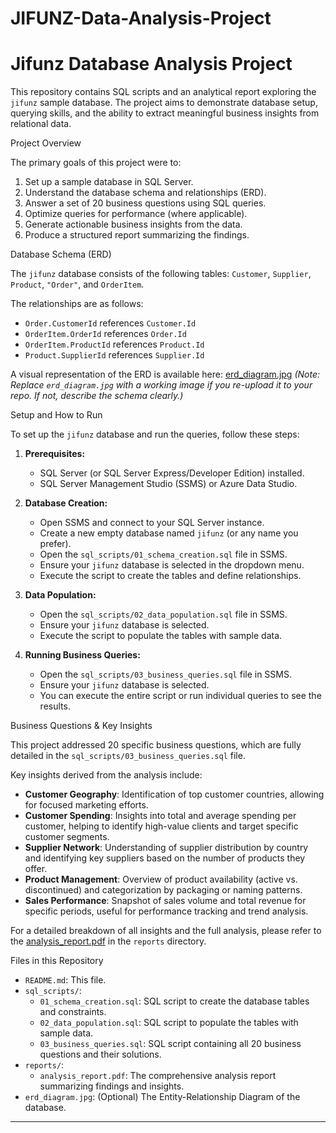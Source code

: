 # JIFUNZ-Data-Analysis-Project
# Jifunz Database Analysis Project

This repository contains SQL scripts and an analytical report exploring the `jifunz` sample database. The project aims to demonstrate database setup, querying skills, and the ability to extract meaningful business insights from relational data.

Project Overview

The primary goals of this project were to:
1.  Set up a sample database in SQL Server.
2.  Understand the database schema and relationships (ERD).
3.  Answer a set of 20 business questions using SQL queries.
4.  Optimize queries for performance (where applicable).
5.  Generate actionable business insights from the data.
6.  Produce a structured report summarizing the findings.

Database Schema (ERD)

The `jifunz` database consists of the following tables: `Customer`, `Supplier`, `Product`, `"Order"`, and `OrderItem`.

The relationships are as follows:
* `Order.CustomerId` references `Customer.Id`
* `OrderItem.OrderId` references `Order.Id`
* `OrderItem.ProductId` references `Product.Id`
* `Product.SupplierId` references `Supplier.Id`

A visual representation of the ERD is available here: [erd_diagram.jpg](erd_diagram.jpg)
*(Note: Replace `erd_diagram.jpg` with a working image if you re-upload it to your repo. If not, describe the schema clearly.)*

Setup and How to Run

To set up the `jifunz` database and run the queries, follow these steps:

1.  **Prerequisites:**
    * SQL Server (or SQL Server Express/Developer Edition) installed.
    * SQL Server Management Studio (SSMS) or Azure Data Studio.

2.  **Database Creation:**
    * Open SSMS and connect to your SQL Server instance.
    * Create a new empty database named `jifunz` (or any name you prefer).
    * Open the `sql_scripts/01_schema_creation.sql` file in SSMS.
    * Ensure your `jifunz` database is selected in the dropdown menu.
    * Execute the script to create the tables and define relationships.

3.  **Data Population:**
    * Open the `sql_scripts/02_data_population.sql` file in SSMS.
    * Ensure your `jifunz` database is selected.
    * Execute the script to populate the tables with sample data.

4.  **Running Business Queries:**
    * Open the `sql_scripts/03_business_queries.sql` file in SSMS.
    * Ensure your `jifunz` database is selected.
    * You can execute the entire script or run individual queries to see the results.

Business Questions & Key Insights

This project addressed 20 specific business questions, which are fully detailed in the `sql_scripts/03_business_queries.sql` file.

Key insights derived from the analysis include:

* **Customer Geography**: Identification of top customer countries, allowing for focused marketing efforts.
* **Customer Spending**: Insights into total and average spending per customer, helping to identify high-value clients and target specific customer segments.
* **Supplier Network**: Understanding of supplier distribution by country and identifying key suppliers based on the number of products they offer.
* **Product Management**: Overview of product availability (active vs. discontinued) and categorization by packaging or naming patterns.
* **Sales Performance**: Snapshot of sales volume and total revenue for specific periods, useful for performance tracking and trend analysis.

For a detailed breakdown of all insights and the full analysis, please refer to the [analysis_report.pdf](reports/analysis_report.pdf) in the `reports` directory.

Files in this Repository

* `README.md`: This file.
* `sql_scripts/`:
    * `01_schema_creation.sql`: SQL script to create the database tables and constraints.
    * `02_data_population.sql`: SQL script to populate the tables with sample data.
    * `03_business_queries.sql`: SQL script containing all 20 business questions and their solutions.
* `reports/`:
    * `analysis_report.pdf`: The comprehensive analysis report summarizing findings and insights.
* `erd_diagram.jpg`: (Optional) The Entity-Relationship Diagram of the database.

---
